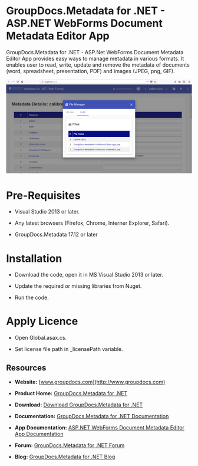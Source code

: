 # GroupDocs.Metadata for .NET - ASP.NET WebForms Document Metadata Editor App

GroupDocs.Metadata for .NET - ASP.Net WebForms Document Metadata Editor App provides easy ways to manage metadata in various formats. It enables user to read, write, update and remove the metadata of documents (word, spreadsheet, presentation, PDF) and images (JPEG, png, GIF).

![GroupDocs.Metadata for .NET WebForms Editor](https://github.com/groupdocs-metadata/GroupDocs.Metadata-for-.NET-WebForms-App/blob/master/WebForms-Editor-Modern-UI/App_Data/GroupDocs-Metadata-WebForms-Screenshot.png)

# Pre-Requisites

* Visual Studio 2013 or later.

* Any latest browsers (Firefox, Chrome, Interner Explorer, Safari).

* GroupDocs.Metadata 17.12 or later



# Installation


* Download the code, open it in MS Visual Studio 2013 or later.

* Update the required or missing libraries from Nuget.

* Run the code.



# Apply Licence

* Open Global.asax.cs.

* Set license file path in _licensePath variable.



## Resources


+ **Website:** [www.groupdocs.com](http://www.groupdocs.com)

+ **Product Home:** [GroupDocs.Metadata for .NET](https://products.groupdocs.com/metadata/net)

+ **Download:** [Download GroupDocs.Metadata for .NET](https://downloads.groupdocs.com/metadata/net)

+ **Documentation:** [GroupDocs.Metadata for .NET Documentation](https://docs.groupdocs.com/display/metadatanet)

+ **App Documentation:** [ASP.NET WebForms Document Metadata Editor App Documentation](https://docs.groupdocs.com/display/metadatanet/GroupDocs.Metadata+for+.NET+-+WebForms+Document+Metadata+Editor+App)

+ **Forum:** [GroupDocs.Metadata for .NET Forum](https://forum.groupdocs.com/c/metadata)

+ **Blog:** [GroupDocs.Metadata for .NET Blog](https://blog.groupdocs.com/category/groupdocs-metadata-product-family/)
